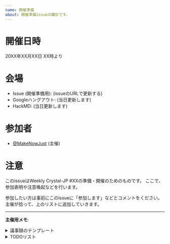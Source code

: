 ```yaml
---
name: 開催準備
about: 開催準備issueの雛形です。
---
```


# 開催日時

20XX年XX月XX日 XX時より

# 会場

- Issue (開催準備用): (issueのURLで更新する)
- Googleハングアウト: (当日更新します)
- HackMD: (当日更新します)

# 参加者

- [@MakeNowJust][] (主催)

[@MakeNowJust]: https://github.com/MakeNowJust
[@TobiasGSmollett]: https://github.com/TobiasGSmollett
[@arcage]: https://github.com/arcage
[@at-grandpa]: https://github.com/at-grandpa
[@kubo39]: https://github.com/kubo39
<!-- 過去に参加した人のリンクをここに追加していく -->

# 注意

このissueはWeekly Crystal-JP #XXの準備・開催のためのものです。
ここで、参加表明や注意喚起などを行います。

参加したい方は事前にこのissueに「参加します」などとコメントをください。
主催が拾って、上のリストに追加していきます。

- - -

**主催用メモ**:

<details>
  <summary>議事録のテンプレート</summary>

  ```markdown
  # Weekly Crystal-JP #XX (20XX/XX/XX開催)

  ## 会場

  (上の会場リストをコピー)

  ## 参加者

  (上の参加者リストをコピー)

  ## 話題

  (話題を並べていく)
  ```

</details>

<details>
  <summary>TODOリスト</summary>

  開催前:

  - [ ] 開催準備issueを立てる
  - [ ] テンプレートを埋める
    - [ ] 開催日時
    - [ ] 会場の開催準備Issue
    - [ ] 回数
  - [ ] GitHub Pagesのトップページの開催準備issueへのリンクを更新する

  開催直前:

  - [ ] 参加者を追加する
  - [ ] Googleハングアウトを用意する
  - [ ] HackMDを用意する
  - [ ] 上記のURLを追加する

  開催後:

  - [ ] 議事録を書く
  - [ ] このissueをcloseする

</details>
